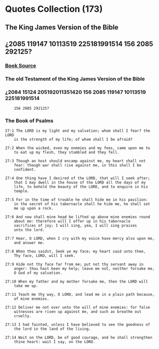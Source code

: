 # Quotes Collection (173)
## The King James Version of the Bible
## ¿2085 119147 10113519 225181991514 156 2085 292125?
### [Book Source](http://www.gutenberg.org/ebooks/10)

### The old Testament of the King James Version of the Bible
### ¿2084 15124 205192011351420 156 2085 119147 10113519 225181991514
		156 2085 292125?

### The Book of Psalms
	27:1 The LORD is my light and my salvation; whom shall I fear? the LORD 
		is the strength of my life; of whom shall I be afraid?
	
	27:2 When the wicked, even my enemies and my foes, came upon me to 
		to eat up my flesh, they stumbled and they fell.
		
	27:3 Though an host should encamp against me, my heart shall not 
		fear: though war shall rise against me, in this shall I be 
		confident.
		
	27:4 One thing have I desired of the LORD, that will I seek after;
		that I may dwell in the house of the LORD all the days of my 
		life, to behold the beauty of the LORD, and to enquire in his
		temple.
		
	27:5 For in the time of trouble he shall hide me in his pavilion:
		in the secret of his tabernacle shall he hide me, he shall set
		me up upon a rock.
		
	27:6 And now shall mine head be lifted up above mine enemies round
		about me: therefore will I offer up in his tabernacle 
		sacrifices of joy; I will sing, yea, I will sing praises
		unto the lord.
		
	27:7 Hear, O LORD, when I cry with my voice have mercy also upon me,
		and answer me.
		
	27:8 When thou saidst, Seek ye my face; my heart said unto thee,
		Thy face, LORD, will I seek.
		
	27:9 Hide not thy face far from me; put not thy servant away in
		anger: thou hast been my help; leave me not, neither forsake me,
		O God of my salvation.
	
	27:10 When my father and my mother forsake me, then the LORD will 
		take me up.
		
	27:11 Teach me thy way, O LORD, and lead me in a plain path because,
		of mine enemies.
		
	27:12 Deliver me not over unto the will of mine enemies: for false
		witnesses are risen up against me, and such as breathe out
		cruelty.
		
	27:13 I had fainted, unless I have believed to see the goodness of 
		the lord in the land of the living.
		
	27:14 Wait on the LORD, be of good courage, and he shall strengthen
		thine heart: wait I say, on the LORD.
		
